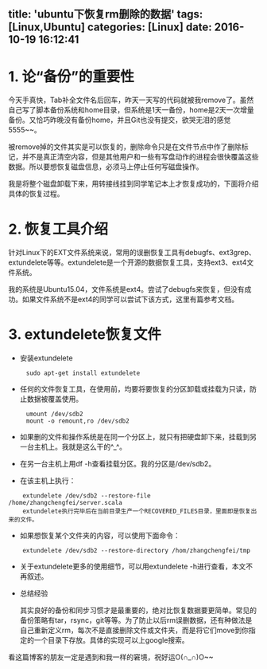 title: 'ubuntu下恢复rm删除的数据'
tags: [Linux,Ubuntu]
categories: [Linux]
date: 2016-10-19 16:12:41
---

# 1. 论“备份”的重要性

今天手真快，Tab补全文件名后回车，昨天一天写的代码就被我remove了。虽然自己写了脚本备份系统和home目录，但系统是1天一备份，home是2天一次增量备份。又恰巧昨晚没有备份home，并且Git也没有提交，欲哭无泪的感觉5555~~。

被remove掉的文件其实是可以恢复的，删除命令只是在文件节点中作了删除标记，并不是真正清空内容，但是其他用户和一些有写盘动作的进程会很快覆盖这些数据。所以要想恢复磁盘信息，必须马上停止任何写磁盘操作。

我是将整个磁盘卸载下来，用转接线挂到同学笔记本上才恢复成功的，下面将介绍具体的恢复过程。
<!--more-->


# 2. 恢复工具介绍

针对Linux下的EXT文件系统来说，常用的误删恢复工具有debugfs、ext3grep、extundelete等等。extundelete是一个开源的数据恢复工具，支持ext3、ext4文件系统。

我的系统是Ubuntu15.04，文件系统是ext4。尝试了debugfs来恢复，但没有成功。如果文件系统不是ext4的同学可以尝试下该方式，这里有篇参考文档。


# 3. extundelete恢复文件

- 安装extundelete

```
     sudo apt-get install extundelete
```        
- 任何的文件恢复工具，在使用前，均要将要恢复的分区卸载或挂载为只读，防止数据被覆盖使用。

```
     umount /dev/sdb2 
     mount -o remount,ro /dev/sdb2
```
- 如果删的文件和操作系统是在同一个分区上，就只有把硬盘卸下来，挂载到另一台主机上。我就是这么干的^_^。

- 在另一台主机上用df -h查看挂载分区。我的分区是/dev/sdb2。

- 在该主机上执行：

```
    extundelete /dev/sdb2 --restore-file /home/zhangchengfei/server.scala
    extundelete执行完毕后在当前目录生产一个RECOVERED_FILES目录，里面即是恢复出来的文件。
```

- 如果想恢复某个文件夹的内容，可以使用下面命令：

```
    extundelete /dev/sdb2 --restore-directory /hom/zhangchengfei/tmp

```
- 关于extundelete更多的使用细节，可以用extundelete -h进行查看，本文不再叙述。


- 总结经验

  其实良好的备份和同步习惯才是最重要的，绝对比恢复数据要更简单。常见的备份策略有tar，rsync，git等等。为了防止以后rm误删数据，还有种做法是自己重新定义rm，每次不是直接删除文件或文件夹，而是将它们move到你指定的一个目录下存放。具体的实现可以上google搜索。

看这篇博客的朋友一定是遇到和我一样的窘境，祝好运O(∩_∩)O~~



